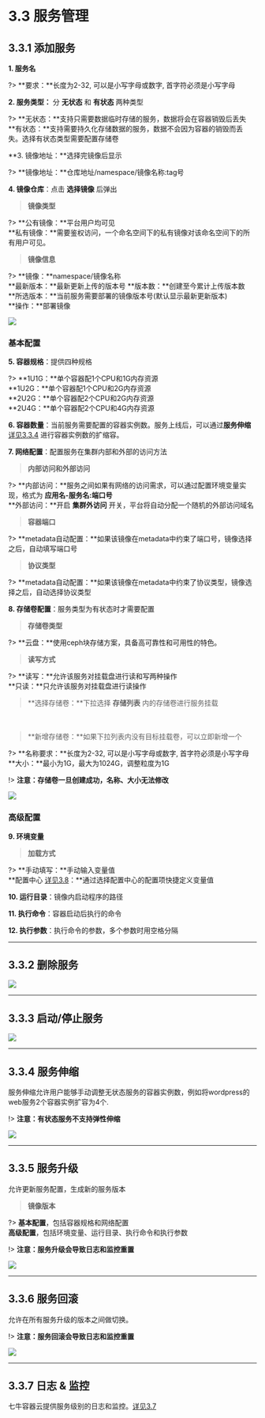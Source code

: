 # 3.3 服务管理

## 3.3.1 添加服务

**1. 服务名**

?> **要求：**长度为2-32, 可以是小写字母或数字, 首字符必须是小写字母

**2. 服务类型：** 分 **无状态** 和 **有状态** 两种类型
   
?> **无状态：**支持只需要数据临时存储的服务，数据将会在容器销毁后丢失  
   **有状态：**支持需要持久化存储数据的服务，数据不会因为容器的销毁而丢失。选择有状态类型需要配置存储卷

**3. 镜像地址：**选择完镜像后显示

?> **镜像地址：**仓库地址/namespace/镜像名称:tag号

**4. 镜像仓库**：点击 **选择镜像** 后弹出

> **镜像类型**  

?> **公有镜像：**平台用户均可见  
   **私有镜像：**需要鉴权访问，一个命名空间下的私有镜像对该命名空间下的所有用户可见。

> **镜像信息**

?> **镜像：**namespace/镜像名称  
   **最新版本：**最新更新上传的版本号
   **版本数：**创建至今累计上传版本数  
   **所选版本：**当前服务需要部署的镜像版本号(默认显示最新更新版本)  
   **操作：**部署镜像


![](_figures/user-guide/app-public-images.png)


### 基本配置

**5. 容器规格**：提供四种规格

?> **1U1G：**单个容器配1个CPU和1G内存资源  
   **1U2G：**单个容器配1个CPU和2G内存资源  
   **2U2G：**单个容器配2个CPU和2G内存资源  
   **2U4G：**单个容器配2个CPU和4G内存资源

**6. 容器数量**：当前服务需要配置的容器实例数。服务上线后，可以通过**服务伸缩** [详见3.3.4](#jump4) 进行容器实例数的扩缩容。

**7. 网络配置**：配置服务在集群内部和外部的访问方法

> **内部访问和外部访问**

?> **内部访问：**服务之间如果有网络的访问需求，可以通过配置环境变量实现，格式为 **应用名-服务名:端口号**  
   **外部访问：**开启 **集群外访问** 开关，平台将自动分配一个随机的外部访问域名

> **容器端口**

?> **metadata自动配置：**如果该镜像在metadata中约束了端口号，镜像选择之后，自动填写端口号
　
> **协议类型**

?> **metadata自动配置：**如果该镜像在metadata中约束了协议类型，镜像选择之后，自动选择协议类型

**8. 存储卷配置**：服务类型为有状态时才需要配置

> **存储卷类型**

?> **云盘：**使用ceph块存储方案，具备高可靠性和可用性的特色。
　
> **读写方式**

?> **读写：**允许该服务对挂载盘进行读和写两种操作  
   **只读：**只允许该服务对挂载盘进行读操作

> **选择存储卷：**下拉选择 **存储列表** 内的存储卷进行服务挂载  

　
> **新增存储卷：**如果下拉列表内没有目标挂载卷，可以立即新增一个

?> **名称要求：**长度为2-32, 可以是小写字母或数字, 首字符必须是小写字母  
   **大小：**最小为1G，最大为1024G，调整粒度为1G

!> **注意：存储卷一旦创建成功，名称、大小无法修改**

![](_figures/user-guide/app-storage.jpeg)

### 高级配置

**9. 环境变量**

> **加载方式**

?> **手动填写：**手动输入变量值  
   **配置中心 [详见3.8](user-guide/configmap.md)：**通过选择配置中心的配置项快捷定义变量值

**10. 运行目录**：镜像内启动程序的路径

**11. 执行命令**：容器启动后执行的命令

**12. 执行参数**：执行命令的参数，多个参数时用空格分隔

***
## 3.3.2 删除服务

![](_figures/user-guide/service-delete.gif)

***
## 3.3.3 启动/停止服务

![](_figures/user-guide/service-start-stop.gif)

***
## <span id="jump4">3.3.4 服务伸缩</span>

服务伸缩允许用户能够手动调整无状态服务的容器实例数，例如将wordpress的web服务2个容器实例扩容为4个.

!> **注意：有状态服务不支持弹性伸缩**

![](_figures/user-guide/service-scale.gif)

***
## 3.3.5 服务升级

允许更新服务配置，生成新的服务版本

> **镜像版本**

?> **基本配置**，包括容器规格和网络配置  
   **高级配置**，包括环境变量、运行目录、执行命令和执行参数

!> **注意：服务升级会导致日志和监控重置**

![](_figures/user-guide/service-upgrade.gif)

***
## 3.3.6 服务回滚

允许在所有服务升级的版本之间做切换。

!> **注意：服务回滚会导致日志和监控重置**

![](_figures/user-guide/service-rollback.gif)

***
## 3.3.7 日志 & 监控
七牛容器云提供服务级别的日志和监控。[详见3.7](user-guide/log-and-monitor.md)








